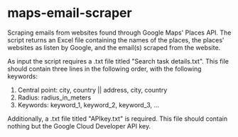 # maps-email-scraper
Scraping emails from websites found through Google Maps' Places API. The script returns an Excel file containing the names of the places, the places' websites as listen by Google, and the email(s) scraped from the website.

As input the script requires a .txt file titled "Search task details.txt". This file should contain three lines in the following order, with the following keywords:
1. Central point: city, country || address, city, country
2. Radius: radius_in_meters
3. Keywords: keyword_1, keyword_2, keyword_3, ...

Additionally, a .txt file titled "APIkey.txt" is required. This file should contain nothing but the Google Cloud Developer API key. 
